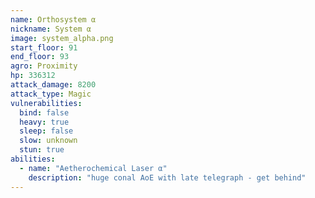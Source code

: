 ```yaml
---
name: Orthosystem α
nickname: System α
image: system_alpha.png
start_floor: 91
end_floor: 93
agro: Proximity
hp: 336312
attack_damage: 8200
attack_type: Magic
vulnerabilities:
  bind: false
  heavy: true
  sleep: false
  slow: unknown
  stun: true
abilities:
  - name: "Aetherochemical Laser α"
    description: "huge conal AoE with late telegraph - get behind"
---
```

